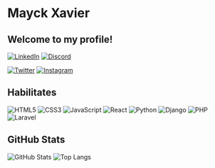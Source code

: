 # Mayck Xavier

## Welcome to my profile!
[![LinkedIn](https://img.shields.io/badge/LinkedIn-000?style=for-the-badge&logo=linkedin&logoColor=0E76A8)](https://www.linkedin.com/in/mayckxavier/)
[![Discord](https://img.shields.io/badge/Discord-000?style=for-the-badge&logo=discord)](https://www.discordapp.com/users/mayckxavier)


[![Twitter](https://img.shields.io/badge/Twitter-000?style=for-the-badge&logo=twitter)](https://twitter.com/mayckxavier)
[![Instagram](https://img.shields.io/badge/Instagram-000?style=for-the-badge&logo=instagram)](https://www.instagram.com/mayckxavier/)

## Habilitates
![HTML5](https://img.shields.io/badge/HTML5-000?style=for-the-badge&logo=html5)
![CSS3](https://img.shields.io/badge/CSS3-000?style=for-the-badge&logo=css3&logoColor=264CE4)
![JavaScript](https://img.shields.io/badge/JavaScript-000?style=for-the-badge&logo=javascript)
![React](https://img.shields.io/badge/React-000?style=for-the-badge&logo=react)
![Python](https://img.shields.io/badge/Python-000?style=for-the-badge&logo=python)
![Django](https://img.shields.io/badge/Django-000?style=for-the-badge&logo=django)
![PHP](https://img.shields.io/badge/Php-000?style=for-the-badge&logo=php)
![Laravel](https://img.shields.io/badge/Laravel-000?style=for-the-badge&logo=laravel)

## GitHub Stats
![GitHub Stats](https://github-readme-stats.vercel.app/api?username=mayckxavier&theme=transparent&bg_color=000&border_color=30A3DC&show_icons=true&icon_color=30A3DC&title_color=E94D5F&text_color=FFF&hide_title=true&hide+stars)
![Top Langs](https://github-readme-stats-git-masterrstaa-rickstaa.vercel.app/api/top-langs/?username=mayckxavier&layout=compact&bg_color=000&border_color=30A3DC&title_color=E94D5F&text_color=FFF&hide_title=true&hide+stars)

<!-- ## Contributes
[![Repo Card](https://github-readme-stats.vercel.app/api/pin/?username=mayckxavier&repo=SEUREPOSITORIO&bg_color=000&border_color=30A3DC&show_icons=true&icon_color=30A3DC&title_color=E94D5F&text_color=FFF)](https://github.com/SEUUSERNAME/SEUREPOSITORIO) -->